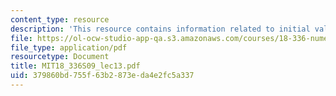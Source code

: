 ```yaml
---
content_type: resource
description: 'This resource contains information related to initial value problems. '
file: https://ol-ocw-studio-app-qa.s3.amazonaws.com/courses/18-336-numerical-methods-for-partial-differential-equations-spring-2009/379860bd755f63b2873eda4e2fc5a337_MIT18_336S09_lec13.pdf
file_type: application/pdf
resourcetype: Document
title: MIT18_336S09_lec13.pdf
uid: 379860bd-755f-63b2-873e-da4e2fc5a337
---
```

